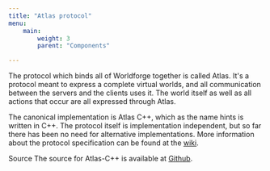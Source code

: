 ```yaml
---
title: "Atlas protocol"
menu:
    main:
        weight: 3
        parent: "Components"

---
```

The protocol which binds all of Worldforge together is called Atlas. It's a protocol meant to express a complete virtual
worlds, and all communication between the servers and the clients uses it. The world itself as well as all actions that
occur are all expressed through Atlas.

The canonical implementation is Atlas C++, which as the name hints is written in C++. The protocol itself is
implementation independent, but so far there has been no need for alternative implementations. More information about
the protocol specification can be found at the [wiki](http://wiki.worldforge.org/wiki/Atlas_Protocol).

Source
The source for Atlas-C++ is available at [Github](https://github.com/worldforge/atlas-cpp).